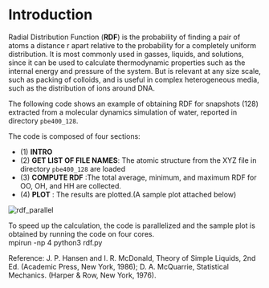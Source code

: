 # Introduction
Radial Distribution Function (**RDF**) is the probability of finding a pair of atoms a
distance r apart relative to the probability for a completely uniform distribution. It is most commonly used in gasses,
liquids, and solutions, since it can be used to calculate thermodynamic properties such as the internal energy 
and pressure of the system. But is relevant at any size scale, such as packing of colloids, and is useful in complex
heterogeneous media, such as the distribution of ions around DNA. 

The following code shows an example of obtaining RDF for snapshots (128) extracted from a molecular dynamics simulation of water, reported in directory `pbe400_128`. 

The code is composed of four sections:
   - (1) **INTRO**
   - (2) **GET LIST OF FILE NAMES**: The atomic structure from the XYZ file in directory `pbe400_128` are loaded
   - (3) **COMPUTE RDF** :The total average, minimum, and maximum RDF for OO, OH, and HH are collected.
   - (4) **PLOT** : The results are plotted.(A sample plot attached below)


![rdf_parallel](https://user-images.githubusercontent.com/105125897/173698022-43f932f8-928a-42a8-b09d-04e9d63bc0eb.png)

To speed up the calculation, the code is parallelized and the sample plot is obtained by running the code on four cores.  
mpirun -np 4 python3 rdf.py

Reference: 
J. P. Hansen and I. R. McDonald, Theory of Simple Liquids,  2nd  Ed. (Academic Press, New York, 1986); D. A. McQuarrie, Statistical Mechanics. (Harper & Row, New York, 1976).

